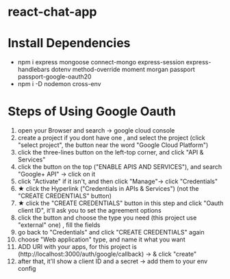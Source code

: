 # react-chat-app

# Install Dependencies

+ npm i express mongoose connect-mongo express-session express-handlebars dotenv method-override moment morgan passport passport-google-oauth20
+ npm i -D nodemon cross-env






# Steps of Using Google Oauth 

1. open your Browser and search -> google cloud console
2. create a project if you dont have one , and select the project (click "select project", the button near the word "Google Cloud Platform")
3. click the three-lines button on the left-top corner, and click "API & Services"
4. click the button on the top ("ENABLE APIS AND SERVICES"), and search "Google+ API" -> click on it
5. click "Activate" if it isn't, and then click "Manage"-> click "Credentials"
6. ★ click the Hyperlink ("Credentials in APIs & Services") (not the "CREATE CREDENTIALS" button)
7. ★ click the "CREATE CREDENTIALS" button in this step and click "Oauth client ID", it'll ask you to set the agreement options
8. click the button and choose the type you need (this project use "external" one) , fill the fields
9. go back to "Credentials" and click "CREATE CREDENTIALS" again
8. choose "Web application" type, and name it what you want
9. ADD URI with your apps, for this project is (http://localhost:3000/auth/google/callback) -> & click "create"
10. after that, it'll show a client ID and a secret -> add them to your env config
